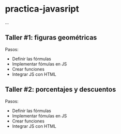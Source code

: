 # practica-javasript

...

## Taller #1: figuras geométricas

Pasos:

- Definir las fórmulas 
- Implementar fómulas en JS
- Crear funciones
- Integrar JS con HTML

## Taller #2: porcentajes y descuentos

Pasos:

- Definir las fórmulas 
- Implementar fómulas en JS
- Crear funciones
- Integrar JS con HTML
